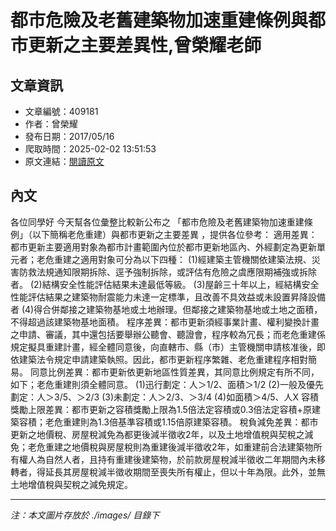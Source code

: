 # 都市危險及老舊建築物加速重建條例與都市更新之主要差異性,曾榮耀老師

## 文章資訊
- 文章編號：409181
- 作者：曾榮耀
- 發布日期：2017/05/16
- 爬取時間：2025-02-02 13:51:53
- 原文連結：[閱讀原文](https://real-estate.get.com.tw/Columns/detail.aspx?no=409181)

## 內文
各位同學好
今天幫各位彙整比較新公布之
「都市危險及老舊建築物加速重建條例」（以下簡稱老危重建）與都市更新之主要差異
，提供各位參考：
適用差異：都市更新主要適用對象為都市計畫範圍內位於都市更新地區內、外經劃定為更新單元者；老危重建之適用對象可分為以下四種：
(1)經建築主管機關依建築法規、災害防救法規通知限期拆除、逕予強制拆除，或評估有危險之虞應限期補強或拆除者。
(2)結構安全性能評估結果未達最低等級。
(3)屋齡三十年以上，經結構安全性能評估結果之建築物耐震能力未達一定標準，且改善不具效益或未設置昇降設備者
(4)得合併鄰接之建築物基地或土地辦理。但鄰接之建築物基地或土地之面積，不得超過該建築物基地面積。
程序差異：都市更新須經事業計畫、權利變換計畫之申請、審議，其中還包括要舉辦公聽會、聽證會，程序較為冗長；而老危重建係規定擬具重建計畫，經全體同意後，向直轄市、縣（市）主管機關申請核准後，即依建築法令規定申請建築執照。因此，都市更新程序繁雜、老危重建程序相對簡易。
同意比例差異：都市更新依更新地區性質差異，其同意比例規定有所不同，如下；老危重建則須全體同意。
(1)迅行劃定：人＞1/2、面積＞1/2
(2)一般及優先劃定：人＞3/5、＞2/3
(3)未劃定：人＞2/3、＞3/4
(4)如面積＞4/5、人X
容積獎勵上限差異：都市更新之容積獎勵上限為1.5倍法定容積或0.3倍法定容積+原建築容積；老危重建則為1.3倍基準容積或1.15倍原建築容積。
稅負減免差異：都市更新之地價稅、房屋稅減免為都更後減半徵收2年，以及土地增值稅與契稅之減免；老危重建之地價稅與房屋稅則為重建後減半徵收2年，如重建前合法建築物所有權人為自然人者，且持有重建後建築物，於前款房屋稅減半徵收二年期間內未移轉者，得延長其房屋稅減半徵收期間至喪失所有權止，但以十年為限。此外，並無土地增值稅與契稅之減免規定。

---
*注：本文圖片存放於 ./images/ 目錄下*
